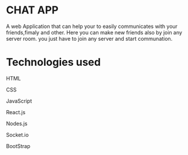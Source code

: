
# CHAT APP

A web Application that can help your to easily communicates with your friends,fimaly and other. Here you can make new friends also by join any server room. you just have to join any server and start communation.

# Technologies used 

HTML

CSS

JavaScript

React.js

Nodes.js

Socket.io

BootStrap
